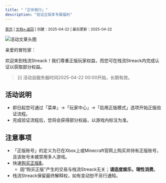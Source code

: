 ```yaml
---
title: "「正伴我行」"
description: "验证正版享专属福利"
---
```

<small id="old_menu"><a href="/Streack/">首页</a> | <a href="/Streack/doc/">文档</a></small><small><a href="../../">←返回</a> |
 创建：2025-04-22 | 最后更新：2025-04-22</small><br>

![](https://s21.ax1x.com/2025/04/22/pEIZS7d.png "活动文章头图")

亲爱的冒险家：

欢迎来到栈流Streack！我们尊重正版玩家权益，而您可在栈流Streack内完成认证以获取部分权益。

> [i] 活动自服务器时间2025-04-22 00:00开始，长期有效。

## 活动说明

* 即日起您可通过「菜单」→「玩家中心」→「启用正版模式」选项开始正版验证流程。
* 完成验证流程后，您将会获得部分权益，以游戏内标注为准。

## 注意事项

* 「正版账号」的定义为已在Xbox上或Minecraft官网上购买并持有正版账号，且该账号未被禁用多人游戏。
* 快速[购买正版฿](https://www.xbox.com/zh-CN/games/store/minecraft-java-bedrock-edition-for-pc/9nxp44l49shj)。
  * 因“购买正版”产生的交易与栈流Streack无关；**请适度娱乐，理性消费**。
* 栈流Streack保留最终解释权，如有变动恕不另行通知。

<script src="https://rs.kdxiaoyi.top/res/scripts/js/sober@1.0.6.min.js"></script><script src="https://kdxiaoyi.top/Streack/page/js/pmd.js"></script><script src="https://rs.kdxiaoyi.top/res/scripts/js/pmd-reRender.min.js"></script>